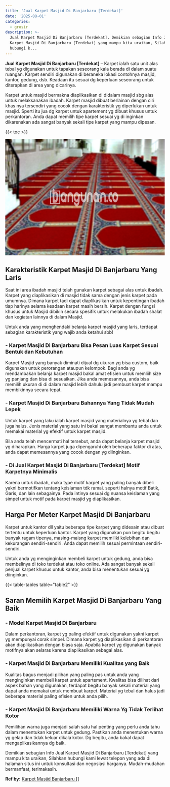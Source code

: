 ```yaml
---
title: 'Jual Karpet Masjid Di Banjarbaru [Terdekat]'
date: '2025-08-01'
categories:
  - grosir
description: >-
  Jual Karpet Masjid Di Banjarbaru [Terdekat]. Demikian sebagian Info Jual
  Karpet Masjid Di Banjarbaru [Terdekat] yang mampu kita uraikan, Silahkan
  hubungi k...
---
```


**Jual Karpet Masjid Di Banjarbaru \[Terdekat\]** – Karpet ialah satu unit alas tebal yg digunakan untuk tapakan seseorang kala berada di dalam suatu ruangan. Karpet sendiri digunakan di beraneka lokasi contohnya masjid, kantor, gedung, dsb. Keadaan itu sesuai dg keperluan seseorang untuk diterapkan di area yang dicarinya.

Karpet untuk masjid bermakna diaplikasikan di didalam masjid sbg alas untuk melaksanakan ibadah. Karpet masjid dibuat berlainan dengan ciri khas nya tersendiri yang cocok dengan karakteristik yg diperlukan untuk masjid. Sperti itu jua dg karpet untuk apartement yg dibuat khusus untuk perkantoran. Anda dapat memilih tipe karpet sesuai yg di inginkan dikarenakan ada sangat banyak sekali tipe karpet yang mampu dipesan.

{{< toc >}}

![Jual Karpet Masjid Di Banjarbaru [Terdekat]](/images/grosir-karpet-murah-75.png)

## Karakteristik Karpet Masjid Di Banjarbaru Yang Laris

Saat ini area ibadah masjid telah gunakan karpet sebagai alas untuk ibadah. Karpet yang diaplikasikan di masjid tidak sama dengan jenis karpet pada umumnya. Dimana karpet tadi dapat diaplikasikan untuk kepentingan ibadah tiap harinya selama keadaan karpet masih bersih. Karpet dengan fungsi khusus untuk Masjid dibikin secara spesifik untuk melakukan ibadah shalat dan kegiatan lainnya di dalam Masjid.

Untuk anda yang menghendaki belanja karpet masjid yang laris, terdapat sebagian karakteristik yang wajib anda ketahui sbb!

### \- Karpet Masjid Di Banjarbaru Bisa Pesan Luas Karpet Sesuai Bentuk dan Kebutuhan

Karpet Masjid yang banyak diminati dijual dg ukuran yg bisa custom, baik digunakan untuk perorangan ataupun kelompok. Bagi anda yg mendambakan belanja karpet masjid bakal amat efisien untuk memliih size yg panjang dan bisa di sesuaikan. Jika anda memesannya, anda bisa memilih ukuran di di dalam masjid lebih dahulu jadi pembuat karpet mampu membikinnya secara tepat.

### \- Karpet Masjid Di Banjarbaru Bahannya Yang Tidak Mudah Lepek

Untuk karpet yang laku ialah karpet masjid yang materialnya yg tebal dan juga halus. Jenis material yang satu ini bakal sangat membantu anda untuk memakai material yg efektif untuk karpet masjid.

Bila anda telah mencermati hal tersebut, anda dapat belanja karpet masjid yg diharapkan. Harga karpet juga dipengaruhi oleh beberapa faktor di atas, anda dapat memesannya yang cocok dengan yg diinginkan.

### \- Di Jual Karpet Masjid Di Banjarbaru \[Terdekat\] Motif Karpetnya Minimalis

Karena untuk ibadah, maka type motif karpet yang paling banyak dibeli yakni bermotifkan tentang keislaman tdk ramai. seperti halnya motif Batik, Garis, dan lain sebagainya. Pada intinya sesuai dg nuansa keislaman yang simpel untuk motif pada karpet masjid yg diaplikasikan.

## Harga Per Meter Karpet Masjid Di Banjarbaru

Karpet untuk kantor dll yaitu beberapa tipe karpet yang didesain atau dibuat tertentu untuk keperluan kantor. Karpet yang digunakan pun begitu begitu banyak ragam tipenya, masing-maisng karpet memiliki kelebihan dan kekurangan sendiri-sendiri. Anda dapat memilih sesuai permintaan sendiri-sendiri.

Untuk anda yg menginginkan membeli karpet untuk gedung, anda bisa membelinya di toko terdekat atau toko online. Ada sangat banyak sekali penjual karpet khusus untuk kantor, anda bisa menentukan sesuai yg diinginkan.

{{< table-tables table="table2" >}}

## Saran Memilih Karpet Masjid Di Banjarbaru Yang Baik

### \- Model Karpet Masjid Di Banjarbaru

Dalam perkantoran, karpet yg paling efektif untuk digunakan yakni karpet yg mempunyai corak simpel. Dimana karpet yg diaplikasikan di perkantoran akan diaplikasikan dengan biasa saja. Apabila karpet yg digunakan banyak motifnya akan selaras karena diaplikasikan sebagai alas.

### \- Karpet Masjid Di Banjarbaru Memiliki Kualitas yang Baik

Kualitas bagus menjadi pilihan yang paling pas untuk anda yang menginginkan membeli karpet untuk apartement. Kwalitas bisa dilihat dari aspek bahan yang digunakan, terdapat begitu banyak sekali material yang dapat anda memakai untuk membuat karpet. Material yg tebal dan halus jadi beberapa material paling efisien untuk anda pilih.

### \- Karpet Masjid Di Banjarbaru Memiliki Warna Yg Tidak Terlihat Kotor

Pemilihan warna juga menjadi salah satu hal penting yang perlu anda tahu dalam menentukan karpet untuk gedung. Pastikan anda menentukan warna yg gelap dan tidak keluar dikala kotor. Dg begitu, anda bakal dapat mengaplikasikannya dg baik.

Demikian sebagian Info Jual Karpet Masjid Di Banjarbaru \[Terdekat\] yang mampu kita uraikan, Silahkan hubungi kami lewat telepon yang ada di halaman situs ini untuk konsultasi dan negosiasi harganya. Mudah-mudahan bermanfaat, terimakasih.

**Ref by:**  [Karpet Masjid Banjarbaru []](https://id.wikipedia.org/wiki/Karpet)
